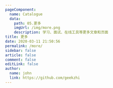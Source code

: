 ```yaml
---
pageComponent:
  name: Catalogue
  data:
    path: 05.更多
    imgUrl: /img/more.png
    description: 学习、面试、在线工具等更多文章和页面
title: 更多
date: 2020-03-11 21:50:56
permalink: /more/
sidebar: false
article: false
comment: false
editLink: false
author:
  name: john
  link: https://github.com/geekzhi
---
```


